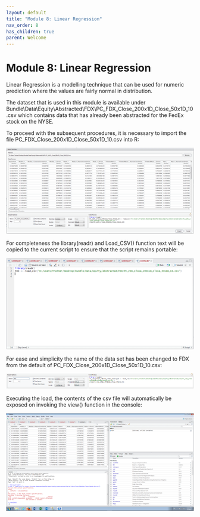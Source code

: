 ```yaml
---
layout: default
title: "Module 8: Linear Regression"
nav_order: 8
has_children: true
parent: Welcome
---
```


# Module 8: Linear Regression

Linear Regression is a modelling technique that can be used for numeric prediction where the values are fairly normal in distribution.

The dataset that is used in this module is available under Bundle\Data\Equity\Abstracted\FDX\PC_FDX_Close_200x1D_Close_50x1D_10.csv which contains data that has already been abstracted for the FedEx stock on the NYSE.

To proceed with the subsequent procedures, it is necessary to import the file PC_FDX_Close_200x1D_Close_50x1D_10.csv into R:

![img.png](img.png)

For completeness the library(readr) and Load_CSV() function text will be copied to the current script to ensure that the script remains portable:

![img_1.png](img_1.png)

For ease and simplicity the name of the data set has been changed to FDX from the default of PC_FDX_Close_200x1D_Close_50x1D_10.csv:

![img_2.png](img_2.png)

Executing the load, the contents of the csv file will automatically be exposed on invoking the view() function in the console:

![img_3.png](img_3.png)